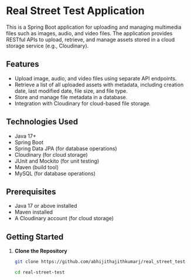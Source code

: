 # Real Street Test Application

This is a Spring Boot application for uploading and managing multimedia files such as images, audio, and video files. The application provides RESTful APIs to upload, retrieve, and manage assets stored in a cloud storage service (e.g., Cloudinary).

## Features
- Upload image, audio, and video files using separate API endpoints.
- Retrieve a list of all uploaded assets with metadata, including creation date, last modified date, file size, and file type.
- Store and manage file metadata in a database.
- Integration with Cloudinary for cloud-based file storage.

## Technologies Used
- Java 17+
- Spring Boot
- Spring Data JPA (for database operations)
- Cloudinary (for cloud storage)
- JUnit and Mockito (for unit testing)
- Maven (build tool)
- MySQL (for database operations)

## Prerequisites
- Java 17 or above installed
- Maven installed
- A Cloudinary account (for cloud storage)

## Getting Started

1. **Clone the Repository**
   ```bash
   git clone https://github.com/abhijithajithkumarj/real_street_test
   
   cd real-street-test
